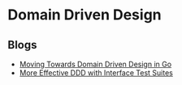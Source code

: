 # Domain Driven Design

## Blogs

- [Moving Towards Domain Driven Design in Go](https://www.calhoun.io/moving-towards-domain-driven-design-in-go/)
- [More Effective DDD with Interface Test Suites](https://www.calhoun.io/more-effective-ddd-with-interface-test-suites/)